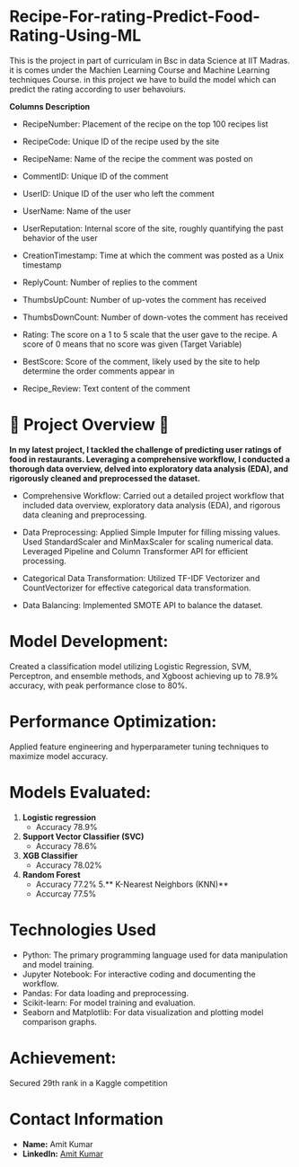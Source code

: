 # Recipe-For-rating-Predict-Food-Rating-Using-ML
This is the project in part of curriculam in Bsc in data Science at IIT Madras. it is comes under the Machien Learning Course and Machine Learning techniques Course. in this project  we have to build the model which can predict the rating according to user behavoiurs.

**Columns Description**

- RecipeNumber: Placement of the recipe on the top 100 recipes list

- RecipeCode: Unique ID of the recipe used by the site

- RecipeName: Name of the recipe the comment was posted on

- CommentID: Unique ID of the comment

- UserID: Unique ID of the user who left the comment

- UserName: Name of the user

- UserReputation: Internal score of the site, roughly quantifying the past behavior of the user

- CreationTimestamp: Time at which the comment was posted as a Unix timestamp

- ReplyCount: Number of replies to the comment

- ThumbsUpCount: Number of up-votes the comment has received

- ThumbsDownCount: Number of down-votes the comment has received

- Rating: The score on a 1 to 5 scale that the user gave to the recipe. A score of 0 means that no score was given (Target Variable)

- BestScore: Score of the comment, likely used by the site to help determine the order comments appear in

- Recipe_Review: Text content of the comment

# 🚀 Project Overview 🚀

**In my latest project, I tackled the challenge of predicting user ratings of food in restaurants. Leveraging a comprehensive workflow, I conducted a thorough data overview, delved into exploratory data analysis (EDA), and rigorously cleaned and preprocessed the dataset.**

- Comprehensive Workflow: Carried out a detailed project workflow that included data overview, exploratory data analysis (EDA), and rigorous data cleaning and preprocessing.

- Data Preprocessing: Applied Simple Imputer for filling missing values. Used StandardScaler and MinMaxScaler for scaling numerical data. Leveraged Pipeline and Column Transformer API for efficient processing.

- Categorical Data Transformation: Utilized TF-IDF Vectorizer and CountVectorizer for effective categorical data transformation.

- Data Balancing: Implemented SMOTE API to balance the dataset. 

# Model Development: 
Created a classification model utilizing Logistic Regression, SVM, Perceptron, and ensemble methods, and Xgboost achieving up to 78.9% accuracy, with peak performance close to 80%.

# Performance Optimization: 
Applied feature engineering and hyperparameter tuning techniques to maximize model accuracy.

# Models Evaluated:
1. **Logistic regression**
   - Accuracy 78.9%
2. **Support Vector Classifier (SVC)**
   - Accuracy 78.6%
3. **XGB Classifier**
   - Accuracy 78.02%
4. **Random Forest**
   - Accuracy 77.2%
5.** K-Nearest Neighbors (KNN)**
   - Accurcay 77.5%
# Technologies Used
   - Python: The primary programming language used for data manipulation and model training.
   - Jupyter Notebook: For interactive coding and documenting the workflow.
   - Pandas: For data loading and preprocessing.
   - Scikit-learn: For model training and evaluation.
   - Seaborn and Matplotlib: For data visualization and plotting model comparison graphs.

# Achievement: 
Secured 29th rank in a Kaggle competition
# Contact Information
- **Name:** Amit Kumar
- **LinkedIn:** [Amit Kumar](https://www.linkedin.com/in/amit-kumar83/)


